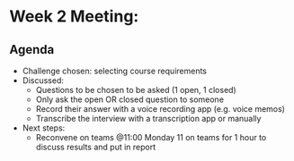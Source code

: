 # Week 2 Meeting:

## Agenda
- Challenge chosen: selecting course requirements
- Discussed:
  - Questions to be chosen to be asked (1 open, 1 closed)
  - Only ask the open OR closed question to someone
  - Record their answer with a voice recording app (e.g. voice memos)
  - Transcribe the interview with a transcription app or manually
- Next steps:
  - Reconvene on teams @11:00 Monday 11 on teams for 1 hour to discuss results and put in report
